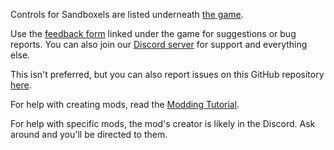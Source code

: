 Controls for Sandboxels are listed underneath [the game](https://sandboxels.R74n.com).

Use the [feedback form](https://sandboxels.r74n.com/feedback) linked under the game for suggestions or bug reports. You can also join our [Discord server](https://discord.gg/ejUc6YPQuS) for support and everything else.

This isn't preferred, but you can also report issues on this GitHub repository [here](https://github.com/R74nCom/sandboxels/issues).

For help with creating mods, read the [Modding Tutorial](https://sandboxels.wiki.gg/wiki/Modding_tutorial).

For help with specific mods, the mod's creator is likely in the Discord. Ask around and you'll be directed to them.
